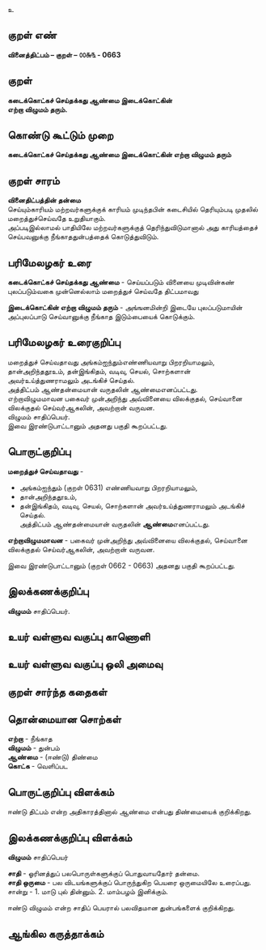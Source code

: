 உ

## குறள் எண் 

**வினைத்திட்பம் – குறள் – ௦௦௬௩ - 0663**  

## குறள் 

**கடைக்கொட்கச் செய்தக்கது ஆண்மை இடைக்கொட்கின்  
எற்றா விழுமம் தரும்.**  

## கொண்டு கூட்டும் முறை

**கடைக்கொட்கச் செய்தக்கது ஆண்மை இடைக்கொட்கின் எற்றா விழுமம் தரும்**

## குறள் சாரம் 

**வினைதிட்பத்தின் தன்மை**  
செய்யும்காரியம் மற்றவர்களுக்குக் காரியம் முடிந்தபின் கடைசியில் தெரியும்படி முதலில் மறைத்துச்செய்வதே உறுதியாகும்.  
அப்படிஇல்லாமல் பாதியிலே மற்றவர்களுக்குத் தெரிந்துவிடுமானால் அது காரியத்தைச் செய்பவனுக்கு நீங்காததுன்பத்தைக் கொடுத்துவிடும்.  

## பரிமேலழகர் உரை

**கடைக்கொட்கச் செய்தக்கது ஆண்மை** - செய்யப்படும் வினையை முடிவின்கண் புலப்படும்வகை முன்னெல்லாம் மறைத்துச் செய்வதே திட்பமாவது  

**இடைக்கொட்கின் எற்றா விழுமம் தரும்** - அங்ஙனமின்றி இடையே புலப்படுமாயின் அப்புலப்பாடு செய்வானுக்கு நீங்காத இடும்பையைக் கொடுக்கும்.  

## பரிமேலழகர் உரைகுறிப்பு   

மறைத்துச் செய்வதாவது அங்கம்ஐந்தும்எண்ணியவாறு பிறரறியாமலும், தான்அறிந்ததூஉம், தன்இங்கிதம், வடிவு, செயல், சொற்களான் அவர்உய்த்துணராமலும் அடங்கிச் செய்தல்.   
அத்திட்பம் ஆண்தன்மையான் வருதலின் ஆண்மைஎனப்பட்டது.  
எற்றாவிழுமமாவன பகைவர் முன்அறிந்து அவ்வினையை விலக்குதல், செய்வானை விலக்குதல் செய்வர்ஆகலின், அவற்றான் வருவன.  
விழுமம் சாதிப்பெயர்.  
இவை இரண்டுபாட்டானும் அதனது பகுதி கூறப்பட்டது.   

## பொருட்குறிப்பு 

**மறைத்துச் செய்வதாவது** -  
* அங்கம்ஐந்தும் (குறள் 0631) எண்ணியவாறு பிறரறியாமலும்,  
* தான்அறிந்ததூஉம்,  
* தன்இங்கிதம், வடிவு, செயல், சொற்களான் அவர்உய்த்துணராமலும் அடங்கிச் செய்தல்.   
அத்திட்பம் ஆண்தன்மையான் வருதலின் **ஆண்மை**எனப்பட்டது.  

**எற்றாவிழுமமாவன** - பகைவர் முன்அறிந்து அவ்வினையை விலக்குதல், செய்வானை விலக்குதல் செய்வர்ஆகலின், அவற்றான் வருவன.  

இவை இரண்டுபாட்டானும் (குறள் 0662 - 0663) அதனது பகுதி கூறப்பட்டது.   

## இலக்கணக்குறிப்பு  

**விழுமம்** சாதிப்பெயர்.   

## உயர் வள்ளுவ வகுப்பு காணொளி


## உயர் வள்ளுவ வகுப்பு ஒலி அமைவு 

 
## குறள் சார்ந்த கதைகள் 


## தொன்மையான சொற்கள்

**எற்றா** - நீங்காத  
**விழுமம்** - துன்பம்  
**ஆண்மை** - (ஈண்டு) திண்மை   
**கொட்க** - வெளிப்பட

## பொருட்குறிப்பு விளக்கம்

ஈண்டு திட்பம் என்ற அதிகாரத்தினால் ஆண்மை என்பது திண்மையைக் குறிக்கிறது.

## இலக்கணக்குறிப்பு விளக்கம்

**விழுமம்** சாதிப்பெயர்  

**சாதி** - ஓரினத்துப் பலபொருள்களுக்குப் பொதுவாயதோர் தன்மை.  
**சாதி ஒருமை** - பல விடயங்களுக்குப் பொருந்துகிற பெயரை ஒருமையிலே உரைப்பது. சான்று - 1. மாடு புல் தின்னும். 2. மாம்பழம் இனிக்கும்.   

ஈண்டு விழுமம் என்ற சாதிப் பெயரால் பலவிதமான துன்பங்களைக் குறிக்கிறது.

## ஆங்கில கருத்தாக்கம் 



